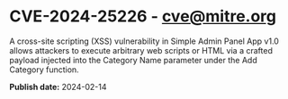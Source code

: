# CVE-2024-25226 - cve@mitre.org

A cross-site scripting (XSS) vulnerability in Simple Admin Panel App v1.0 allows attackers to execute arbitrary web scripts or HTML via a crafted payload injected into the Category Name parameter under the Add Category function.

**Publish date:** 2024-02-14
